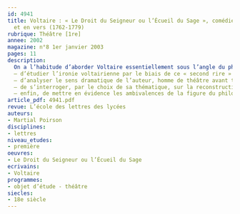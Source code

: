 ```yaml
---
id: 4941
title: Voltaire : « Le Droit du Seigneur ou l’Écueil du Sage », comédie en cinq actes
  et en vers (1762-1779)
rubrique: Théâtre [1re]
annee: 2002
magazine: n°8 1er janvier 2003
pages: 11
description: 
  On a l’habitude d’aborder Voltaire essentiellement sous l’angle du philosophe et de l’homme de lettres. Pourtant, c’est principalement par ses pièces de théâtre qu’il était connu en son temps. « Le Droit du Seigneur ou l’Écueil du Sage » est une comédie qui présente au moins quatre avantages pour l’enseignement. En effet, elle permet :
  – d’étudier l’ironie voltairienne par le biais de ce « second rire » propre au genre comique dans lequel il excelle ;
  – d’analyser le sens dramatique de l’auteur, homme de théâtre avant tout ;
  – de s’interroger, par le choix de sa thématique, sur la reconstruction historique du Moyen Âge par les Lumières, qui l’est un des temps forts de la transition vers la « modernité » ;
  – enfin, de mettre en évidence les ambivalences de la figure du philosophe sur les planches, question centrale du théâtre au XVIIIe siècle, et de débattre la philosophie politique en train d’émerger à travers la figure pour le moins ambiguë du « bon seigneur ».
article_pdf: 4941.pdf
revue: L’école des lettres des lycées
auteurs:
- Martial Poirson
disciplines:
- lettres
niveau_etudes:
- première
oeuvres:
- Le Droit du Seigneur ou l’Écueil du Sage
ecrivains:
- Voltaire
programmes:
- objet d’étude - théâtre
siecles:
- 18e siècle
---
```


